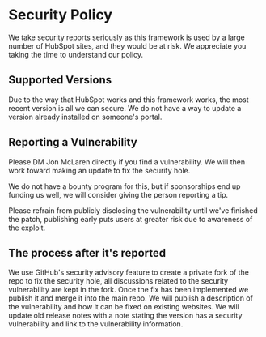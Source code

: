 # Security Policy

We take security reports seriously as this framework is used by a large number of HubSpot sites, and they would be at risk.
We appreciate you taking the time to understand our policy.

## Supported Versions

Due to the way that HubSpot works and this framework works, the most recent version is all we can secure. 
We do not have a way to update a version already installed on someone's portal.

## Reporting a Vulnerability

Please DM Jon McLaren directly if you find a vulnerability. We will then work toward making an update to fix the security hole.

We do not have a bounty program for this, but if sponsorships end up funding us well, we will consider giving the person reporting a tip.

Please refrain from publicly disclosing the vulnerability until we've finished the patch, publishing early puts users at greater risk due to awareness of the exploit.

## The process after it's reported

We use GitHub's security advisory feature to create a private fork of the repo to fix the security hole, all discussions related to the security vulnerability are kept in the fork. Once the fix has been implemented we publish it and merge it into the main repo. We will publish a description of the vulnerability and how it can be fixed on existing websites. We will update old release notes with a note stating the version has a security vulnerability and link to the vulnerability information.

